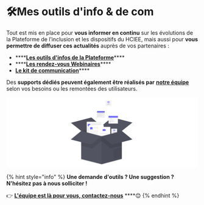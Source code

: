 # 🛠️Mes outils d'info & de com

Tout est mis en place pour **vous informer en continu** sur les évolutions de la Plateforme de l’inclusion et les dispositifs du HCIEE, mais aussi pour **vous permettre de diffuser ces actualités** auprès de vos partenaires :

* \*\*\*\*[**Les outils d'infos de la Plateforme**](outils-dinformation/)\*\*\*\*
* \*\*\*\*[**Les rendez-vous Webinaires**](../rendez-vous-webinaires/)\*\*\*\*
* [**Le kit de communication**](kit-de-communication/)\*\*\*\*

Des **supports dédiés peuvent également être réalisés par** [**notre équipe**](https://beta.gouv.fr/startups/itou.html) selon vos besoins ou les remontées des utilisateurs.

![](../.gitbook/assets/capture-de-cran-2020-06-23-a-18.10.55.png)



{% hint style="info" %}
**Une demande d'outils ? Une suggestion ? N'hésitez pas à nous solliciter !**

👉 [**L'équipe est là pour vous, contactez-nous**](https://assistance.inclusion.beta.gouv.fr/) ****😊 
{% endhint %}

